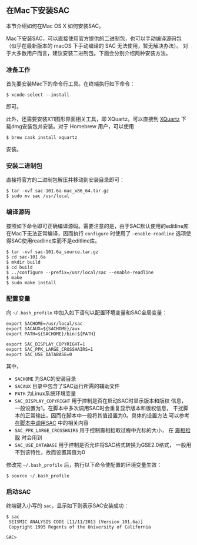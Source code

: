 ## 在Mac下安装SAC

本节介绍如何在Mac OS X 如何安装SAC。

Mac下安装SAC，可以直接使用官方提供的二进制包，也可以手动编译源码包
（似乎在最新版本的 macOS 下手动编译的 SAC 无法使用，暂无解决办法）。
对于大多数用户而言，建议安装二进制包。下面会分别介绍两种安装方法。

### 准备工作

首先要安装Mac下的命令行工具。在终端执行如下命令：

``` {.console}
$ xcode-select --install
```

即可。

此外，还需要安装X11图形界面相关工具，即 XQuartz。可以直接到
[XQuartz](http://xquartz.macosforge.org/landing/)
下载dmg安装包并安装。对于 Homebrew 用户，可以使用

``` {.console}
$ brew cask install xquartz
```

安装。

### 安装二进制包

直接将官方的二进制包解压并移动到安装目录即可：

``` {.console}
$ tar -xvf sac-101.6a-mac_x86_64.tar.gz
$ sudo mv sac /usr/local
```

### 编译源码

按照如下命令即可正确编译源码。需要注意的是，由于SAC默认使用的editline库
在Mac下无法正常编译，因而执行 `configure` 时使用了 `–enable-readline`
选项使得SAC使用readline库而不是editline库。

``` {.console}
$ tar -xvf sac-101.6a_source.tar.gz
$ cd sac-101.6a
$ mkdir build
$ cd build
$ ../configure --prefix=/usr/local/sac --enable-readline
$ make
$ sudo make install
```

### 配置变量

向 `~/.bash_profile` 中加入如下语句以配置环境变量和SAC全局变量：

``` {.bash}
export SACHOME=/usr/local/sac
export SACAUX=${SACHOME}/aux
export PATH=${SACHOME}/bin:${PATH}

export SAC_DISPLAY_COPYRIGHT=1
export SAC_PPK_LARGE_CROSSHAIRS=1
export SAC_USE_DATABASE=0
```

其中，

-   `SACHOME` 为SAC的安装目录
-   `SACAUX` 目录中包含了SAC运行所需的辅助文件
-   `PATH` 为Linux系统环境变量
-   `SAC_DISPLAY_COPYRIGHT` 用于控制是否在启动SAC时显示版本和版权
    信息，一般设置为1。在脚本中多次调用SAC时会重复显示版本和版权信息，
    干扰脚本的正常输出，因而在脚本中一般将其值设置为0。具体的设置方法
    可以参考 [在脚本中调用SAC](/call-in-script) 中的相关内容
-   `SAC_PPK_LARGE_CROSSHAIRS` 用于控制震相拾取过程中光标的大小， 在
    [震相拾取](/data-process/picking-phase.md) 时会用到
-   `SAC_USE_DATABASE` 用于控制是否允许将SAC格式转换为GSE2.0格式，
    一般用不到该特性，故而设置其值为0

修改完 `~/.bash_profile` 后，执行以下命令使配置的环境变量生效：

``` {.console}
$ source ~/.bash_profile
```

### 启动SAC

终端键入小写的 `sac`，显示如下则表示SAC安装成功：

``` {.console}
$ sac
 SEISMIC ANALYSIS CODE [11/11/2013 (Version 101.6a)]
 Copyright 1995 Regents of the University of California

SAC>
```
